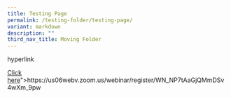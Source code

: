 ```yaml
---
title: Testing Page
permalink: /testing-folder/testing-page/
variant: markdown
description: ""
third_nav_title: Moving Folder
---
```

<p>hyperlink</p>

<p><a href="<a href=:;https://www.google.com" rel="noopener noreferrer nofollow" target="_blank">Click here</a>"&gt;https://us06webv.zoom.us/webinar/register/WN_NP7tAaGjQMmDSv4wXm_9pw
</p>